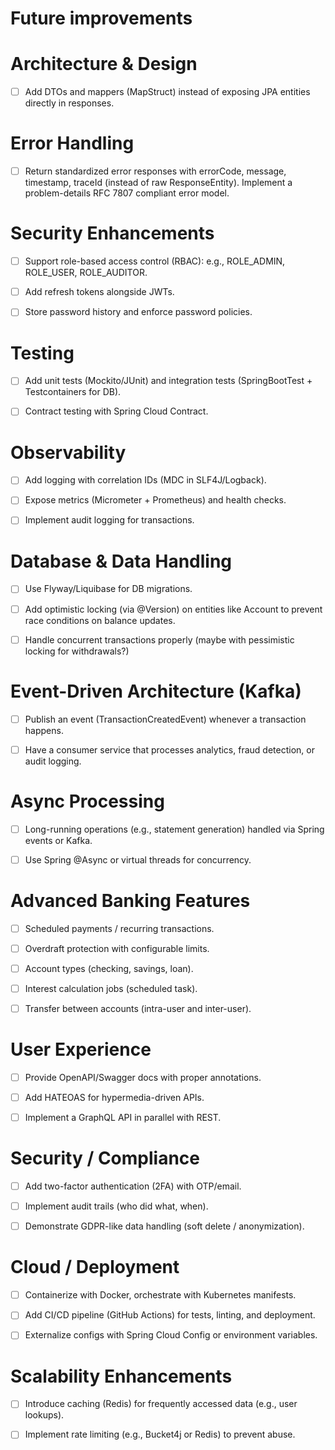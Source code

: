 # Future improvements

# Architecture & Design

- [ ] Add DTOs and mappers (MapStruct) instead of exposing JPA entities directly in responses.

# Error Handling

- [ ] Return standardized error responses with errorCode, message, timestamp, traceId (instead of raw ResponseEntity). Implement a problem-details RFC 7807 compliant error model.

# Security Enhancements

- [ ] Support role-based access control (RBAC): e.g., ROLE_ADMIN, ROLE_USER, ROLE_AUDITOR.

- [ ] Add refresh tokens alongside JWTs.

- [ ] Store password history and enforce password policies.

# Testing

- [ ] Add unit tests (Mockito/JUnit) and integration tests (SpringBootTest + Testcontainers for DB).

- [ ] Contract testing with Spring Cloud Contract.

# Observability

- [ ] Add logging with correlation IDs (MDC in SLF4J/Logback).

- [ ] Expose metrics (Micrometer + Prometheus) and health checks.

- [ ] Implement audit logging for transactions.

# Database & Data Handling

- [ ] Use Flyway/Liquibase for DB migrations.

- [ ] Add optimistic locking (via @Version) on entities like Account to prevent race conditions on balance updates.

- [ ] Handle concurrent transactions properly (maybe with pessimistic locking for withdrawals?)

# Event-Driven Architecture (Kafka)

- [ ] Publish an event (TransactionCreatedEvent) whenever a transaction happens.

- [ ] Have a consumer service that processes analytics, fraud detection, or audit logging.

# Async Processing

- [ ] Long-running operations (e.g., statement generation) handled via Spring events or Kafka.

- [ ] Use Spring @Async or virtual threads for concurrency.

# Advanced Banking Features

- [ ] Scheduled payments / recurring transactions.

- [ ] Overdraft protection with configurable limits.

- [ ] Account types (checking, savings, loan).

- [ ] Interest calculation jobs (scheduled task).

- [ ] Transfer between accounts (intra-user and inter-user).

# User Experience

- [ ] Provide OpenAPI/Swagger docs with proper annotations.

- [ ] Add HATEOAS for hypermedia-driven APIs.

- [ ] Implement a GraphQL API in parallel with REST.

# Security / Compliance

- [ ] Add two-factor authentication (2FA) with OTP/email.

- [ ] Implement audit trails (who did what, when).

- [ ] Demonstrate GDPR-like data handling (soft delete / anonymization).

# Cloud / Deployment

- [ ] Containerize with Docker, orchestrate with Kubernetes manifests.

- [ ] Add CI/CD pipeline (GitHub Actions) for tests, linting, and deployment.

- [ ] Externalize configs with Spring Cloud Config or environment variables.

# Scalability Enhancements

- [ ] Introduce caching (Redis) for frequently accessed data (e.g., user lookups).

- [ ] Implement rate limiting (e.g., Bucket4j or Redis) to prevent abuse.
